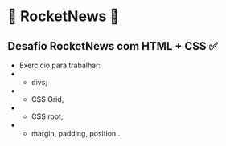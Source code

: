 # :rocket: RocketNews :rocket:

## Desafio RocketNews com HTML + CSS :white_check_mark:

- Exercício para trabalhar:
- - divs;
- - CSS Grid;
- - CSS root; 
- - margin, padding, position...
